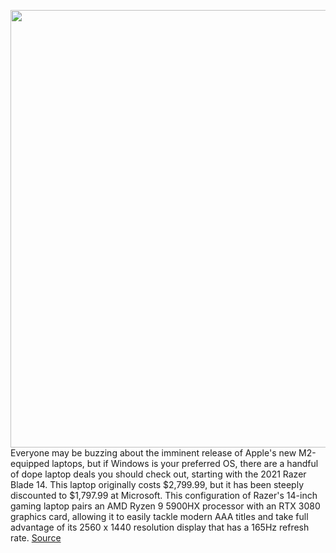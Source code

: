 <img src='https://cdn.vox-cdn.com/thumbor/Ox_wrkt2zfb9a_HCRoH6d3gpHvQ=/0x0:2040x1360/1200x800/filters:focal(857x517:1183x843)/cdn.vox-cdn.com/uploads/chorus_image/image/70983498/mchin_210621_4641_0004.0.jpg' width='700px' /><br/>
Everyone may be buzzing about the imminent release of Apple's new M2-equipped laptops, but if Windows is your preferred OS, there are a handful of dope laptop deals you should check out, starting with the 2021 Razer Blade 14. This laptop originally costs $2,799.99, but it has been steeply discounted to $1,797.99 at Microsoft. This configuration of Razer's 14-inch gaming laptop pairs an AMD Ryzen 9 5900HX processor with an RTX 3080 graphics card, allowing it to easily tackle modern AAA titles and take full advantage of its 2560 x 1440 resolution display that has a 165Hz refresh rate.
<a href='https://www.theverge.com/good-deals/2022/6/16/23170121/hp-spectre-envy-x360-razer-blade-14-nvidia-rtx-3080-gaming-laptop-deal-sale'> Source <a/>